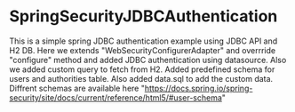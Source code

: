 # SpringSecurityJDBCAuthentication
This is a simple spring JDBC authentication example using JDBC API and H2 DB. Here we extends "WebSecurityConfigurerAdapter" and overrride "configure" method 
and added JDBC authentication using datasource. Also we added custom query to fetch from H2.
Added predefined schema for users and authorities table. Also added data.sql to add the custom data.
Diffrent schemas are available here "https://docs.spring.io/spring-security/site/docs/current/reference/html5/#user-schema" 
